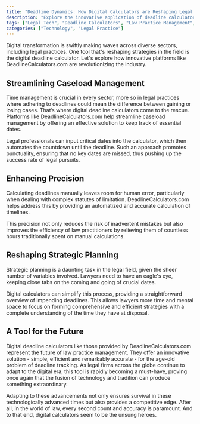 ```yaml
---
title: "Deadline Dynamics: How Digital Calculators are Reshaping Legal Strategies" 
description: "Explore the innovative application of deadline calculators in the legal field. From streamlining caseload management and enhancing precision in counting days to reshaping strategic planning, digital calculators are a new game-changer." 
tags: ["Legal Tech", "Deadline Calculators", "Law Practice Management", "Digital Transformation", "featured"] 
categories: ["Technology", "Legal Practice"]
---
```


Digital transformation is swiftly making waves across diverse sectors, including legal practices. One tool that's reshaping strategies in the field is the digital deadline calculator. Let's explore how innovative platforms like DeadlineCalculators.com are revolutionizing the industry.

## Streamlining Caseload Management

Time management is crucial in every sector, more so in legal practices where adhering to deadlines could mean the difference between gaining or losing cases. That’s where digital deadline calculators come to the rescue. Platforms like DeadlineCalculators.com help streamline caseload management by offering an effective solution to keep track of essential dates.

Legal professionals can input critical dates into the calculator, which then automates the countdown until the deadline. Such an approach promotes punctuality, ensuring that no key dates are missed, thus pushing up the success rate of legal pursuits.
 
## Enhancing Precision

Calculating deadlines manually leaves room for human error, particularly when dealing with complex statutes of limitation. DeadlineCalculators.com helps address this by providing an automatized and accurate calculation of timelines.

This precision not only reduces the risk of inadvertent mistakes but also improves the efficiency of law practitioners by relieving them of countless hours traditionally spent on manual calculations.

## Reshaping Strategic Planning

Strategic planning is a daunting task in the legal field, given the sheer number of variables involved. Lawyers need to have an eagle's eye, keeping close tabs on the coming and going of crucial dates.

Digital calculators can simplify this process, providing a straightforward overview of impending deadlines. This allows lawyers more time and mental space to focus on forming comprehensive and efficient strategies with a complete understanding of the time they have at disposal.

## A Tool for the Future

Digital deadline calculators like those provided by DeadlineCalculators.com represent the future of law practice management. They offer an innovative solution - simple, efficient and remarkably accurate - for the age-old problem of deadline tracking. As legal firms across the globe continue to adapt to the digital era, this tool is rapidly becoming a must-have, proving once again that the fusion of technology and tradition can produce something extraordinary. 

Adapting to these advancements not only ensures survival in these technologically advanced times but also provides a competitive edge. After all, in the world of law, every second count and accuracy is paramount. And to that end, digital calculators seem to be the unsung heroes.